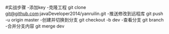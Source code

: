 #实战步骤
    -添加key
    -克隆工程  git clone  git@github.com:javaDeveloper2014/yanruilin.git
    -推送修改到远程库 git push -u origin master
    -创建并切换到分支 git checkout -b dev
	-查看分支 git branch
	-合并分支内容 git merge dev

